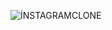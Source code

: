 ![İNSTAGRAMCLONE](https://user-images.githubusercontent.com/73002131/150521282-8c384091-8514-4891-b506-447fdd82982d.jpeg)
